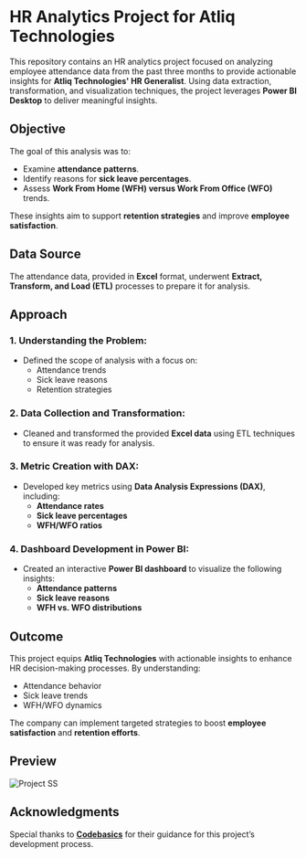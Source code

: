 # HR Analytics Project for Atliq Technologies

This repository contains an HR analytics project focused on analyzing employee attendance data from the past three months to provide actionable insights for **Atliq Technologies' HR Generalist**. Using data extraction, transformation, and visualization techniques, the project leverages **Power BI Desktop** to deliver meaningful insights.

## Objective
The goal of this analysis was to:
- Examine **attendance patterns**.
- Identify reasons for **sick leave percentages**.
- Assess **Work From Home (WFH) versus Work From Office (WFO)** trends.

These insights aim to support **retention strategies** and improve **employee satisfaction**.

## Data Source
The attendance data, provided in **Excel** format, underwent **Extract, Transform, and Load (ETL)** processes to prepare it for analysis.

## Approach

### 1. **Understanding the Problem:**
- Defined the scope of analysis with a focus on:
  - Attendance trends
  - Sick leave reasons
  - Retention strategies

### 2. **Data Collection and Transformation:**
- Cleaned and transformed the provided **Excel data** using ETL techniques to ensure it was ready for analysis.

### 3. **Metric Creation with DAX:**
- Developed key metrics using **Data Analysis Expressions (DAX)**, including:
  - **Attendance rates**
  - **Sick leave percentages**
  - **WFH/WFO ratios**

### 4. **Dashboard Development in Power BI:**
- Created an interactive **Power BI dashboard** to visualize the following insights:
  - **Attendance patterns**
  - **Sick leave reasons**
  - **WFH vs. WFO distributions**

## Outcome
This project equips **Atliq Technologies** with actionable insights to enhance HR decision-making processes. By understanding:
- Attendance behavior
- Sick leave trends
- WFH/WFO dynamics

The company can implement targeted strategies to boost **employee satisfaction** and **retention efforts**.

## Preview
![Project SS](![Dashboard_ss](https://github.com/user-attachments/assets/32404b59-91a0-4d38-83d2-553f4756f349)
)

## Acknowledgments
Special thanks to [**Codebasics**](https://www.codebasics.io/) for their guidance for this project’s development process.



